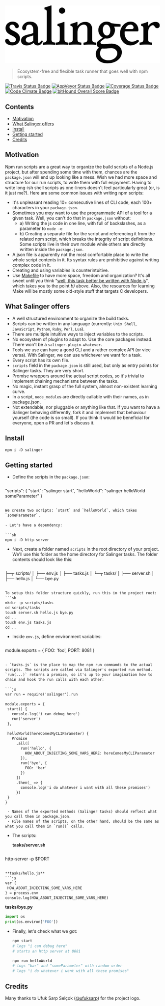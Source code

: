 ![Salinger](https://github.com/scriptype/salinger/blob/master/salinger.png?raw=true)

> Ecosystem-free and flexible task runner that goes well with npm scripts.

[![Travis Status Badge](https://api.travis-ci.org/scriptype/salinger.svg?branch=master)](https://travis-ci.org/scriptype/salinger) [![AppVeyor Status Badge](https://ci.appveyor.com/api/projects/status/6e5tqfcgd3ihlksa?svg=true)](https://ci.appveyor.com/project/scriptype/salinger-npm) [![Coverage Status Badge](https://coveralls.io/repos/github/scriptype/salinger/badge.svg?branch=master)](https://coveralls.io/github/scriptype/salinger?branch=master) [![Code Climate Badge](https://codeclimate.com/github/scriptype/salinger/badges/gpa.svg)](https://codeclimate.com/github/scriptype/salinger) [![bitHound Overall Score Badge](https://www.bithound.io/github/scriptype/salinger/badges/score.svg)](https://www.bithound.io/github/scriptype/salinger)

## Contents

- [Motivation](#motivation)
- [What Salinger offers](#what-salinger-offers)
- [Install](#install)
- [Getting started](#getting-started)
- [Credits](#credits)

## Motivation

Npm run scripts are a great way to organize the build scripts of a Node.js project, but after spending some time with them, chances are the `package.json` will end up looking like a mess. Wish we had more space and structure for our run scripts, to write them with full enjoyment. Having to write long-ish shell scripts as one-liners doesn't feel particularly great (or, is it just me?). Here are some common issues with writing npm scripts:
 - It's unpleasant reading 10+ consecutive lines of CLI code, each 100+ characters in your `package.json`.
 - Sometimes you _may_ want to use the programmatic API of a tool for a given task. Well, you can't do that in `package.json` without:
   - a) Writing the js code in one line, with full of backslashes, as a parameter to `node -e`
   - b) Creating a separate file for the script and referencing it from the related npm script, which breaks the integrity of script definitions. Some scripts live in their own module while others are directly written inside the `package.json`.
 - A json file is apparently not the most comfortable place to write the whole script contents in it. Its syntax rules are prohibitive against writing complex code in it.
 - Creating and using variables is counterintuitive.
 - Use [Makefile](https://github.com/scriptype/Makefile-for-the-Front-End) to have more space, freedom and organization? It's all sweet until you think "[well, this task better be written with Node.js](https://github.com/scriptype/Makefile-for-the-Front-End/blob/master/Makefile#L112)", which takes you to the point _b)_ above. Also, the resources for learning Make will be mostly some old-style stuff that targets C developers.

## What Salinger offers
 - A well structured environment to organize the build tasks.
 - Scripts can be written in any language (currently: `Unix Shell`, `JavaScript`, `Python`, `Ruby`, `Perl`, `Lua`).
 - There are multiple intuitive ways to inject variables to the scripts.
 -  No ecosystem of plugins to adapt to. Use the core packages instead. There won't be a `salinger-plugin-whatever`.
 - Tools we use can have a good CLI and a rather complex API (or vice versa). With Salinger, we can use whichever we want for a task.
 - Every script has its own file.
 - `scripts` field in the `package.json` is still used, but only as entry points for Salinger tasks. They are very short.
 - Promise wrappers around the actual script codes, so it's trivial to implement chaining mechanisms between the tasks.
 - No magic, instant grasp of the full system, almost non-existent learning curve.
 - In a script, `node_module`s are directly callable with their names, as in package.json.
 - Not extendable, nor pluggable or anything like that. If you want to have a Salinger behaving differently, fork it and implement that behaviour yourself (the code is so small). If you think it would be beneficial for everyone, open a PR and let's discuss it.

## Install

```
npm i -D salinger
```

## Getting started

 - Define the scripts in the `package.json`:
 
   ```json
  "scripts": {
    "start": "salinger start",
    "helloWorld": "salinger helloWorld someParameter"
  }
   ```
   
   We create two scripts: `start` and `helloWorld`, which takes `someParameter`.
 
 - Let's have a dependency:
 
   ```sh
   npm i -D http-server
   ```
   
 - Next, create a folder named `scripts` in the root directory of your project. We'll use this folder as the home directory for Salinger tasks. The folder contents should look like this:
 
   ```
├─┬ scripts/
│ ├── env.js
│ ├── tasks.js
│ └─┬ tasks/
│   ├── server.sh
│   ├── hello.js
│   └── bye.py
   ```
   
   To setup this folder structure quickly, run this in the project root:
   ```sh
   mkdir -p scripts/tasks
   cd scripts/tasks
   touch server.sh hello.js bye.py
   cd ..
   touch env.js tasks.js
   cd ..
   ```
   
 - Inside `env.js`, define environment variables:
 
   ```js
  module.exports = {
    FOO: 'foo',
    PORT: 8081
  }
   ```
 
 - `tasks.js` is the place to map the npm run commands to the actual scripts. The scripts are called via Salinger's exported run method. `run(...)` returns a promise, so it's up to your imagination how to chain and hook the run calls with each other:
 
   ```js
  var run = require('salinger').run

  module.exports = {
    start() {
      console.log('i can debug here')
      run('server')
    },
    
    helloWorld(hereComesMyCLIParameter) {
      Promise
        .all([
          run('hello', {
            HOW_ABOUT_INJECTING_SOME_VARS_HERE: hereComesMyCLIParameter
          }),
          run('bye', {
            FOO: 'bar'
          })
        ])
        .then(_ => {
          console.log('i do whatever i want with all these promises')
        })
    }
  }
   ```
   
     - Names of the exported methods (Salinger tasks) should reflect what you call them in package.json.
     - File names of the scripts, on the other hand, should be the same as what you call them in `run()` calls.
   
 - The scripts:
 
   **tasks/server.sh**
   
   ```sh
  http-server -p $PORT
   ```
 
   **tasks/hello.js**
   ```js
  var {
    HOW_ABOUT_INJECTING_SOME_VARS_HERE
  } = process.env
  console.log(HOW_ABOUT_INJECTING_SOME_VARS_HERE)
   ```
 
   **tasks/bye.py**
   ```py
  import os
  print(os.environ['FOO'])
   ```
   
 - Finally, let's check what we got:
 
   ```sh
   npm start
   # logs "i can debug here"
   # starts an http server at 8081
   ```
 
   ```sh
   npm run helloWorld
   # logs "bar" and "someParameter" with random order
   # logs "i do whatever i want with all these promises"
   ```

## Credits

Many thanks to Ufuk Sarp Selçok ([@ufuksarp](https://twitter.com/ufuksarp)) for the project logo.
